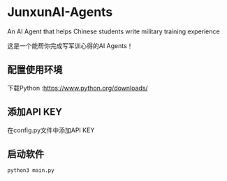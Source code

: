 # JunxunAI-Agents
An AI Agent that helps Chinese students write military training experience

这是一个能帮你完成写军训心得的AI Agents！

## 配置使用环境

下载Python :https://www.python.org/downloads/

## 添加API KEY

在config.py文件中添加API KEY

## 启动软件

```sh
python3 main.py  
```
